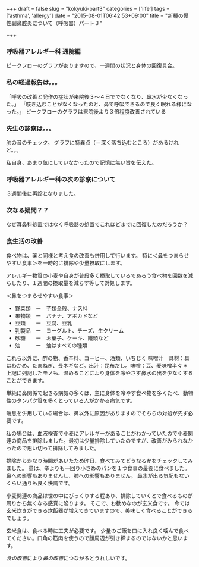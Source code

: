 +++
draft = false
slug = "kokyuki-part3"
categories = ['life']
tags = ['asthma', 'allergy']
date = "2015-08-01T06:42:53+09:00"
title = "新種の慢性副鼻腔炎について（呼吸器）パート３"

+++

### 呼吸器アレルギー科 通院編

ピークフローのグラフがありますので、一週間の状況と身体の回復具合。

### 私の経過報告は。。。

「呼吸の改善と発作の症状が来院後３〜４日ででなくなり、鼻水が少なくなった。」
「咳き込むことがなくなったのと、鼻で呼吸できるので良く眠れる様になった。」
ピークフローのグラフは来院後より３倍程度改善されている

### 先生の診察は。。。

<!--more-->

肺の音のチェック。
グラフに特異点（＝深く落ち込むところ）があるけれど。。。

私自身、あまり気にしていなかったので記憶に無い旨を伝えた。

### 呼吸器アレルギー科の次の診察について

３週間後に再診となりました。


### 次なる疑問？？

なぜ耳鼻科処置ではなく呼吸器の処置でこれほどまでに回復したのだろうか？

### 食生活の改善

食べ物は、薬と同様と考え食の改善も併用して行います。
特に＜鼻をつまらせやすい食事＞を一時的に排除や少量摂取にします。

アレルギー物質の小麦や自身が普段多く摂取しているであろう食べ物を回数を減らしたり、１週間の摂取量を減らす等して対処します。

＜鼻をつまらせやすい食事＞

+ 野菜類　ー　芋類全般、ナス科
+ 果物類　ー　バナナ、アボカドなど
+ 豆類　　ー　豆腐、豆乳
+ 乳製品　ー　ヨーグルト、チーズ、生クリーム
+ 砂糖　　ー　お菓子、ケーキ、饅頭など
+ 油　　　ー　油はすべての種類

これら以外に、酢の物、香辛料、コーヒー、酒類、いちじく
味噌汁　具材：具はわかめ、たまねぎ、長ネギなど。出汁：昆布だし。味噌：豆、麦味噌半々
※ 上記に列記したモノも、温めることにより身体を冷やさず鼻水の出を少なくすることができます。

単純に鼻関係で起きる病気の多くは、主に身体を冷やす食べ物を多くたべ、動物性のタンパク質を多くとっている人がかかる病気です。

喘息を併用している場合は、鼻以外に原因がありますのでそちらの対処が先ず必要です。


私の場合は、血液検査で小麦にアレルギーがあることがわかっていたので小麦関連の商品を排除しました。最初は少量排除していたのですが、改善がみられなかったので思い切って排除してみました。

排除からかなり時間があいたため昨日、食べてみてどうなるかをチェックしてみました。
量は、拳よりも一回り小さめのパンを１つ食事の最後に食べました。
鼻への影響もありませんし、肺への影響もありません。
鼻水が出る気配もないくらい通りも良く快調です。

小麦関連の商品は世の中にびっくりする程あり、排除していくとで食べるものが周りから無くなる感覚に陥ります。
そこで、お勧めなのが玄米食です。
今では玄米炊きができる炊飯器が増えてきていますので、美味しく食べることができるでしょう。

玄米食は、食べる時に工夫が必要です。
少量のご飯を口に入れ良く噛んで食べてください。口角の筋肉を使うので顔周辺が引き締まるのではないかと思います。

*食の改善*により*鼻の改善*につながるとうれしいです。
